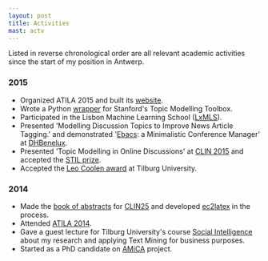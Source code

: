 ```yaml
---
layout: post
title: Activities
mast: actv
---
```


Listed in reverse chronological order are all relevant academic activities
since the start of my position in Antwerp.

### 2015

* Organized ATILA 2015 and built its [website](http://www.clips.uantwerpen.be/atila15).
* Wrote a Python [wrapper](https://www.github.com/cmry/shed) for Stanford's Topic Modelling Toolbox.
* Participated in the Lisbon Machine Learning School ([LxMLS](http://lxmls.it.pt/2015/)).
* Presented 'Modelling Discussion Topics to Improve News Article Tagging.' and demonstrated '[Ebacs](https://www.github.com/cmry/ebacs): a Minimalistic Conference Manager' at [DHBenelux](http://dhbenelux.org/).
* Presented 'Topic Modelling in Online Discussions' at [CLIN 2015](http://www.clips.uantwerpen.be/clin25/home) and accepted the [STIL prize](http://www.let.rug.nl/vannoord/Clin/stilprijs.html).
* Accepted the [Leo Coolen award](http://www.clips.ua.ac.be/news/chris-emmery-wins-leo-coolen-award-for-his-master-dissertation) at Tilburg University.

### 2014

* Made the [book of abstracts](http://www.clips.uantwerpen.be/~ben/sites/default/files/book_of_abstracts_final.pdf) for [CLIN25](http://www.clips.uantwerpen.be/clin25/home) and
  developed [ec2latex](https://www.github.com/cmry/ec2latex) in the process.
* Attended [ATILA 2014](http://www.lt3.ugent.be/atila/).
* Gave a guest lecture for Tilburg University's course [Social Intelligence](https://mystudy.uvt.nl/it10.vakzicht?taal=N&pfac=FGW&vakcode=880021)
  about my research and applying Text Mining for business purposes.
* Started as a PhD candidate on [AMiCA](http://www.amicaproject.be/) project.
